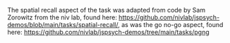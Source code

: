 The spatial recall aspect of the task was adapted from code by Sam Zorowitz from the niv lab, found here: https://github.com/nivlab/jspsych-demos/blob/main/tasks/spatial-recall/, as was the go no-go aspect, found here: https://github.com/nivlab/jspsych-demos/tree/main/tasks/pgng
